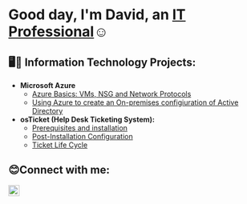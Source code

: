 <h1>Good day, I'm David, an <a href="https://linkedin.com/in/dsosah">IT Professional</a>☺</h1>

<h2>🖥️👾 Information Technology Projects:</h2>

- <b>Microsoft Azure</b>
  - [Azure Basics: VMs, NSG and Network Protocols](https://github.com/DsosaH/AzureBasics)
  - [Using Azure to create an On-premises configiuration of Active Directory](https://github.com/DsosaH/activeDirectory)
- <b>osTicket (Help Desk Ticketing System):</b>
  - [Prerequisites and installation](https://github.com/DsosaH/osticket-prereqs)
  - [Post-Installation Configuration](https://github.com/DsosaH/osticket-postconfg)
  - [Ticket Life Cycle](https://github.com/DsosaH/osticket-lifecycle)
<h2>😊Connect with me:</h2>

[<img align="left" alt="Josh | LinkedIn" width="22px" src="https://cdn.jsdelivr.net/npm/simple-icons@v3/icons/linkedin.svg" />][linkedin]

[linkedin]: https://linkedin.com/in/dsosah
